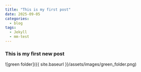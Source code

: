 ```yaml
---
title: "This is my first post"
date: 2025-09-05
categories:
  - blog
tags:
  - Jekyll
  - mm-test
---
```



### This is my first new post

![green folder]({{ site.baseurl }}/assets/images/green_folder.png)
